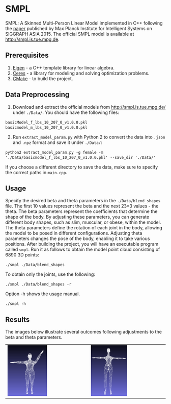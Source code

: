 # SMPL
SMPL: A Skinned Multi-Person Linear Model implemented in C++ following the [paper](https://files.is.tue.mpg.de/black/papers/SMPL2015.pdf) published by Max Planck Institute for Intelligent Systems on SIGGRAPH ASIA 2015.
The official SMPL model is available at http://smpl.is.tue.mpg.de.

## Prerequisites
1. [Eigen](https://eigen.tuxfamily.org/index.php?title=Main_Page) - a C++ template library for linear algebra.
2. [Ceres](http://ceres-solver.org/) - a library for modeling and solving optimization problems.
3. [CMake](https://cmake.org/download/) - to build the project.

## Data Preprocessing
1. Download and extract the official models from http://smpl.is.tue.mpg.de/ under ``./Data/``. You should have the following files:
```
basicModel_f_lbs_10_207_0_v1.0.0.pkl
basicmodel_m_lbs_10_207_0_v1.0.0.pkl
```
2. Run ``extract_model_param.py`` with Python 2 to convert the data into ``.json`` and ``.npz`` format and save it under ``./Data/``:
```
python2 extract_model_param.py -g female -m './Data/basicmodel_f_lbs_10_207_0_v1.0.0.pkl' --save_dir './Data/'
```
If you choose a different directory to save the data, make sure to specify the correct paths in ``main.cpp``.

## Usage
Specify the desired beta and theta parameters in the ``./Data/blend_shapes`` file. The first 10 values represent the beta and the next 23*3 values - the theta. The beta parameters represent the coefficients that determine the shape of the body. By adjusting these parameters, you can generate different body shapes, such as slim, muscular, or obese, within the model. The theta parameters define the rotation of each joint in the body, allowing the model to be posed in different configurations. Adjusting theta parameters changes the pose of the body, enabling it to take various positions. After building the project, you will have an executable program called ``smpl``. Run it as follows to obtain the model point cloud consisting of 6890 3D points:
```
./smpl ./Data/blend_shapes 
```
To obtain only the joints, use the following:
```
./smpl ./Data/blend_shapes -r
```
Option -h shows the usage manual.
```
./smpl -h
```

## Results
The images below illustrate several outcomes following adjustments to the beta and theta parameters.
<table>
  <tr>
    <td><img src="/Results/smpl1.png" style="width: 50%;"></td>
    <td><img src="/Results/smpl2.png" style="width: 50%;"></td>
  </tr>
</table>
